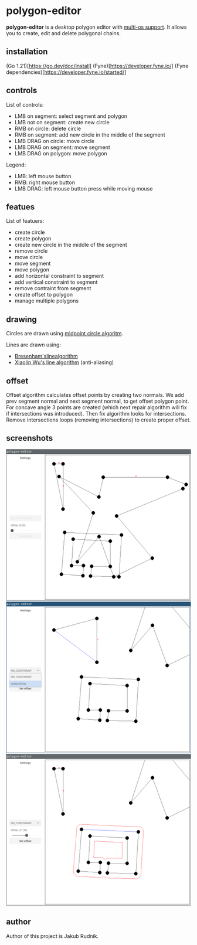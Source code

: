 # polygon-editor

**polygon-editor** is a desktop polygon editor with [multi-os support](https://github.com/fyne-io/fyne/wiki/Supported-Platforms). It allows you to create, edit and delete polygonal chains.

## installation

(Go 1.21)[https://go.dev/doc/install]
(Fyne)[https://developer.fyne.io/]
(Fyne dependencies)[https://developer.fyne.io/started/]

## controls

List of controls:

- LMB on segment: select segment and polygon
- LMB not on segment: create new circle
- RMB on circle: delete circle
- RMB on segment: add new circle in the middle of the segment
- LMB DRAG on circle: move circle
- LMB DRAG on segment: move segment
- LMB DRAG on polygon: move polygon

Legend:

- LMB: left mouse button
- RMB: right mouse button
- LMB DRAG: left mouse button press while moving mouse

## featues

List of featuers:

- create circle
- create polygon
- create new circle in the middle of the segment
- remove circle
- move circle
- move segment
- move polygon
- add horizontal constraint to segment
- add vertical constraint to segment
- remove contraint from segment
- create offset to polygon
- manage multiple polygons

## drawing

Circles are drawn using [midpoint circle algoritm](https://en.wikipedia.org/wiki/Midpoint_circle_algorithm).

Lines are drawn using:

- [Bresenham'slinealgorithm](https://en.wikipedia.org/wiki/Bresenham's_line_algorithm)
- [Xiaolin Wu's line algorithm](https://en.wikipedia.org/wiki/Xiaolin_Wu's_line_algorithm) (anti-aliasing)

## offset

Offset algorithm calculates offset points by creating two normals. We add prev segment normal and next segment normal, to get offset polygon point. For concave angle 3 points are created (which next repair algorithm will fix if intersections was introduced). Then fix algorithm looks for intersections. Remove intersections loops (removing intersections) to create proper offset.

## screenshots

![polygons](images/polygons.png)
![constraint selector](images/constraint.png)
![offset](images/offset.png)

## author

Author of this project is Jakub Rudnik.
